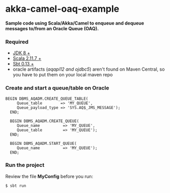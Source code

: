 # akka-camel-oaq-example

**Sample code using Scala/Akka/Camel to enqueue and dequeue messages to/from an Oracle Queue (OAQ).**

### Required

 - [JDK 8 +](http://www.oracle.com/technetwork/java/javase/downloads/jdk8-downloads-2133151.html)
 - [Scala 2.11.7 +](http://www.scala-lang.org/download/)
 - [Sbt 0.13 +](http://www.scala-sbt.org/download.html)
 - oracle artifacts (*aqapi12 and ojdbc5*) aren't found on Maven Central,
 	so you have to put them on your local maven repo


### Create and start a queue/table on Oracle

```
BEGIN DBMS_AQADM.CREATE_QUEUE_TABLE(
     Queue_table        => 'MY_QUEUE',
     Queue_payload_type => 'SYS.AQ$_JMS_MESSAGE');
  END;

  BEGIN DBMS_AQADM.CREATE_QUEUE(
     Queue_name          => 'MY_QUEUE',
     Queue_table         => 'MY_QUEUE');
  END;

  BEGIN DBMS_AQADM.START_QUEUE(
     Queue_name          => 'MY_QUEUE');
  END;
```

### Run the project

Review the file **MyConfig** before you run:

```
$ sbt run
```
